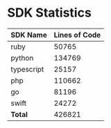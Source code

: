 # SDK Statistics

| SDK Name | Lines of Code |
| -------- | ------------- |
| ruby | 50765 |
| python | 134769 |
| typescript | 25157 |
| php | 110662 |
| go | 81196 |
| swift | 24272 |
| **Total** | 426821 |
